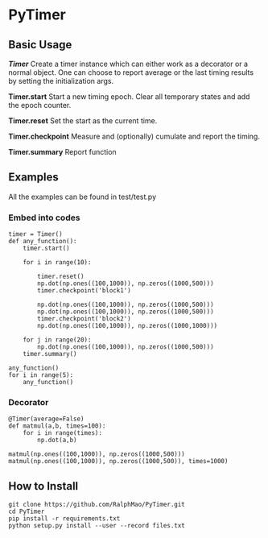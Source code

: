 # PyTimer

## Basic Usage

***Timer*** Create a timer instance which can either work as a decorator or a normal object. One can choose to report average or the last timing results by setting the initialization args.

**Timer.start**  Start a new timing epoch. Clear all temporary states and add the epoch counter.

**Timer.reset** Set the start as the current time.

**Timer.checkpoint** Measure and (optionally) cumulate and report the timing.

**Timer.summary** Report function

## Examples

All the examples can be found in test/test.py

### Embed into codes

    timer = Timer()                                           
    def any_function():                                       
        timer.start()                                         

        for i in range(10):                                   

            timer.reset()                                     
            np.dot(np.ones((100,1000)), np.zeros((1000,500)))
            timer.checkpoint('block1')                        

            np.dot(np.ones((100,1000)), np.zeros((1000,500)))
            np.dot(np.ones((100,1000)), np.zeros((1000,500)))
            timer.checkpoint('block2')                        
            np.dot(np.ones((100,1000)), np.zeros((1000,1000)))

        for j in range(20):                                   
            np.dot(np.ones((100,1000)), np.zeros((1000,500)))
        timer.summary()                                       

    any_function()                                            
    for i in range(5):                                        
        any_function()                                        

### Decorator

    @Timer(average=False)      
    def matmul(a,b, times=100):
        for i in range(times):
            np.dot(a,b)        

    matmul(np.ones((100,1000)), np.zeros((1000,500)))            
    matmul(np.ones((100,1000)), np.zeros((1000,500)), times=1000)

## How to Install

    git clone https://github.com/RalphMao/PyTimer.git
    cd PyTimer
    pip install -r requirements.txt
    python setup.py install --user --record files.txt

